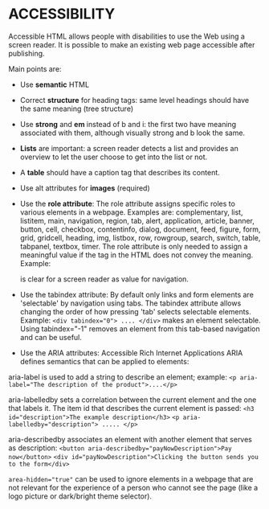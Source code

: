 # ACCESSIBILITY

Accessible HTML allows people with disabilities to use the Web using a screen
reader. It is possible to make an existing web page accessible after publishing.

Main points are:
* Use **semantic** HTML

* Correct **structure** for heading tags: same level headings should have the
same meaning (tree structure)

* Use **strong** and **em** instead of b and i: the first two have meaning associated
with them, although visually strong and b look the same.

* **Lists** are important: a screen reader detects a list and provides an overview
to let the user choose to get into the list or not.

* A **table** should have a caption tag that describes its content.

* Use alt attributes for **images** (required)

* Use the **role attribute**:
The role attribute assigns specific roles to various elements in a webpage.
Examples are: complementary, list, listitem, main, navigation, region, tab,
alert, application, article, banner, button, cell, checkbox, contentinfo,
dialog, document, feed, figure, form, grid, gridcell, heading, img, listbox,
row, rowgroup, search, switch, table, tabpanel, textbox, timer.
The role attribute is only needed to assign a meaningful value if the tag in
the HTML does not convey the meaning. Example: <nav> is clear for a screen
reader as value for navigation.

* Use the tabindex attribute:
By default only links and form elements are 'selectable' by navigation using
tabs. The tabindex attribute allows changing the order of how pressing 'tab'
selects selectable elements. Example:
    `<div tabindex="0"> .... </div>` makes an element selectable.
Using tabindex="-1" removes an element from this tab-based navigation and
can be useful.

* Use the ARIA attributes: Accessible Rich Internet Applications
ARIA defines semantics that can be applied to elements:

aria-label is used to add a string to describe an element; example:
    `<p aria-label="The description of the product">....</p>`

aria-labelledby sets a correlation between the current element and the
one that labels it. The item id that describes the current element is
passed:
    `<h3 id="description">The example description</h3>`
    `<p aria-labelledby="description"> ..... </p>`

aria-describedby associates an element with another element that serves
as description:
    `<button aria-describedby="payNowDescription">Pay now</button>`
    `<div id="payNowDescription">Clicking the button sends you to the form</div>`

`area-hidden="true"` can be used to ignore elements in a webpage that are
not relevant for the experience of a person who cannot see the page (like
a logo picture or dark/bright theme selector).
